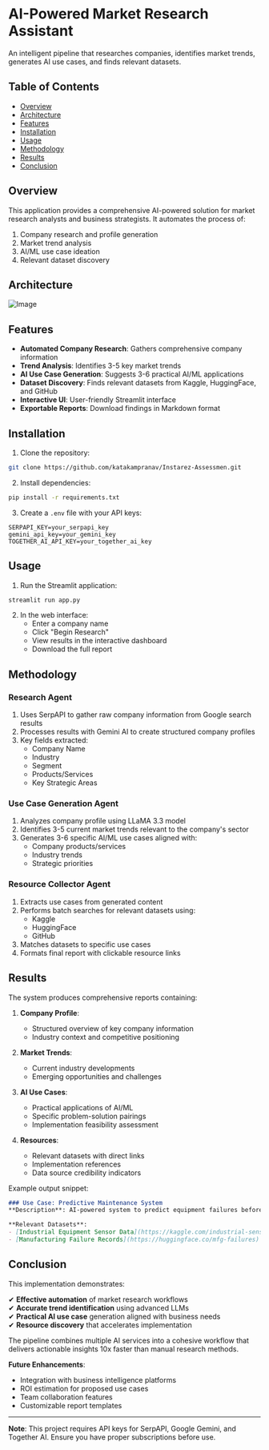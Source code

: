 # AI-Powered Market Research Assistant

An intelligent pipeline that researches companies, identifies market trends, generates AI use cases, and finds relevant datasets.

## Table of Contents
- [Overview](#overview)
- [Architecture](#architecture)
- [Features](#features)
- [Installation](#installation)
- [Usage](#usage)
- [Methodology](#methodology)
- [Results](#results)
- [Conclusion](#conclusion)

## Overview
This application provides a comprehensive AI-powered solution for market research analysts and business strategists. It automates the process of:
1. Company research and profile generation
2. Market trend analysis
3. AI/ML use case ideation
4. Relevant dataset discovery

## Architecture
![Image](https://github.com/user-attachments/assets/f75617eb-378f-4fb7-81f4-88674799921d)

## Features
- **Automated Company Research**: Gathers comprehensive company information
- **Trend Analysis**: Identifies 3-5 key market trends
- **AI Use Case Generation**: Suggests 3-6 practical AI/ML applications
- **Dataset Discovery**: Finds relevant datasets from Kaggle, HuggingFace, and GitHub
- **Interactive UI**: User-friendly Streamlit interface
- **Exportable Reports**: Download findings in Markdown format

## Installation

1. Clone the repository:
```bash
git clone https://github.com/katakampranav/Instarez-Assessmen.git
```

2. Install dependencies:
```bash
pip install -r requirements.txt
```

3. Create a `.env` file with your API keys:
```env
SERPAPI_KEY=your_serpapi_key
gemini_api_key=your_gemini_key
TOGETHER_AI_API_KEY=your_together_ai_key
```

## Usage
1. Run the Streamlit application:
```bash
streamlit run app.py
```

2. In the web interface:
   - Enter a company name
   - Click "Begin Research"
   - View results in the interactive dashboard
   - Download the full report

## Methodology

### Research Agent
1. Uses SerpAPI to gather raw company information from Google search results
2. Processes results with Gemini AI to create structured company profiles
3. Key fields extracted:
   - Company Name
   - Industry
   - Segment
   - Products/Services
   - Key Strategic Areas

### Use Case Generation Agent
1. Analyzes company profile using LLaMA 3.3 model
2. Identifies 3-5 current market trends relevant to the company's sector
3. Generates 3-6 specific AI/ML use cases aligned with:
   - Company products/services
   - Industry trends
   - Strategic priorities

### Resource Collector Agent
1. Extracts use cases from generated content
2. Performs batch searches for relevant datasets using:
   - Kaggle
   - HuggingFace
   - GitHub
3. Matches datasets to specific use cases
4. Formats final report with clickable resource links

## Results
The system produces comprehensive reports containing:

1. **Company Profile**:
   - Structured overview of key company information
   - Industry context and competitive positioning

2. **Market Trends**:
   - Current industry developments
   - Emerging opportunities and challenges

3. **AI Use Cases**:
   - Practical applications of AI/ML
   - Specific problem-solution pairings
   - Implementation feasibility assessment

4. **Resources**:
   - Relevant datasets with direct links
   - Implementation references
   - Data source credibility indicators

Example output snippet:
```markdown
### Use Case: Predictive Maintenance System
**Description**: AI-powered system to predict equipment failures before they occur...

**Relevant Datasets**:
- [Industrial Equipment Sensor Data](https://kaggle.com/industrial-sensors)
- [Manufacturing Failure Records](https://huggingface.co/mfg-failures)
```

## Conclusion
This implementation demonstrates:

✔ **Effective automation** of market research workflows  
✔ **Accurate trend identification** using advanced LLMs  
✔ **Practical AI use case** generation aligned with business needs  
✔ **Resource discovery** that accelerates implementation  

The pipeline combines multiple AI services into a cohesive workflow that delivers actionable insights 10x faster than manual research methods.

**Future Enhancements**:
- Integration with business intelligence platforms
- ROI estimation for proposed use cases
- Team collaboration features
- Customizable report templates

---
**Note**: This project requires API keys for SerpAPI, Google Gemini, and Together AI. Ensure you have proper subscriptions before use.
```
